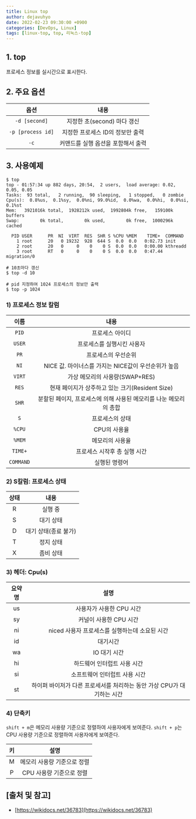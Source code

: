 ```yaml
---
title: Linux top
author: dejavuhyo
date: 2022-02-23 09:30:00 +0900
categories: [DevOps, Linux]
tags: [linux-top, top, 리눅스-top]
---
```


## 1. top
프로세스 정보를 실시간으로 표시한다.

## 2. 주요 옵션

| 옵션 | 내용 |
|:-----:|:-----:|
| `-d [second]` | 지정한 초(second) 마다 갱신 |
| `-p [process id]` | 지정한 프로세스 ID의 정보만 출력 |
| `-c` | 커맨드를 실행 옵션을 포함해서 출력 |

## 3. 사용예제

```shell
$ top
top - 01:57:34 up 882 days, 20:54,  2 users,  load average: 0.02, 0.05, 0.05
Tasks:  93 total,   2 running,  90 sleeping,   1 stopped,   0 zombie
Cpu(s):  0.8%us,  0.1%sy,  0.0%ni, 99.0%id,  0.0%wa,  0.0%hi,  0.0%si,  0.1%st
Mem:   3921016k total,  1928212k used,  1992804k free,   159100k buffers
Swap:        0k total,        0k used,        0k free,  1000296k cached

  PID USER      PR  NI  VIRT  RES  SHR S %CPU %MEM    TIME+  COMMAND                                                                                                                                                                                                         
    1 root      20   0 19232  928  644 S  0.0  0.0   0:02.73 init                                                                                                                                                                                                             
    2 root      20   0     0    0    0 S  0.0  0.0   0:00.00 kthreadd                                                                                                                                                                                                         
    3 root      RT   0     0    0    0 S  0.0  0.0   0:47.44 migration/0   

# 10초마다 갱신 
$ top -d 10

# pid 지정하여 1024 프로세스의 정보만 출력 
$ top -p 1024
```

### 1) 프로세스 정보 칼럼

| 이름 | 내용 |
|:-----:|:-----:|
| `PID` | 프로세스 아이디 |
| `USER` | 프로세스를 실행시킨 사용자 |
| `PR` | 프로세스의 우선순위 |
| `NI` | NICE 값. 마이너스를 가지는 NICE값이 우선순위가 높음 |
| `VIRT` | 가상 메모리의 사용량(SWAP+RES) |
| `RES` | 현재 페이지가 상주하고 있는 크기(Resident Size) |
| `SHR` | 분할된 페이지, 프로세스에 의해 사용된 메모리를 나눈 메모리의 총합 |
| `S` | 프로세스의 상태 |
| `%CPU` | CPU의 사용율 |
| `%MEM` | 메모리의 사용율 |
| `TIME+` | 프로세스 시작후 총 실행 시간 |
| `COMMAND` | 실행된 명령어 |

### 2) S칼럼: 프로세스 상태

| 상태 | 내용 |
|:-----:|:-----:|
| R | 실행 중 |
| S | 대기 상태 |
| D | 대기 상태(종료 불가) |
| T | 정지 상태 |
| X | 좀비 상태 |

### 3) 헤더: Cpu(s)

| 요약명 | 설명 |
|:-----:|:-----:|
| us | 사용자가 사용한 CPU 시간 |
| sy | 커널이 사용한 CPU 시간 |
| ni | niced 사용자 프로세스를 실행하는데 소요된 시간 |
| id | 대기시간 |
| wa | IO 대기 시간 |
| hi | 하드웨어 인터럽트 사용 시간 |
| si | 소프트웨어 인터럽트 사용 시간 |
| st | 하이퍼 바이저가 다른 프로세서를 처리하는 동안 가상 CPU가 대기하는 시간 |

### 4) 단축키
`shift + m`은 메모리 사용량 기준으로 정렬하여 사용자에게 보여준다. `shift + p`는 CPU 사용량 기준으로 정렬하여 사용자에게 보여준다.

| 키 | 설명 |
|:-----:|:-----:|
| M | 메모리 사용량 기준으로 정렬 |
| P | CPU 사용량 기준으로 정렬 |

## [출처 및 참고]
* [https://wikidocs.net/36783](https://wikidocs.net/36783)
